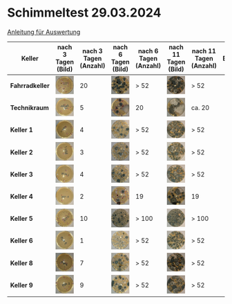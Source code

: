 # Schimmeltest 29.03.2024

[Anleitung für Auswertung](https://www.airself.de/images/pdf/airself-schimmeltest-ebook.pdf)

| Keller | nach 3 Tagen (Bild) | nach 3 Tagen (Anzahl) | nach 6 Tagen (Bild) | nach 6 Tagen (Anzahl) | nach 11 Tagen (Bild) | nach 11 Tagen (Anzahl) | Bewertung |
|---|---|---|---|---|---|---|---|
| **Fahrradkeller** | <img src="images/20240329_mold_test/20240401_mold_fahrradkeller.jpg" width="100%" /> | 20 | <img src="images/20240329_mold_test/20240404_mold_fahrradkeller.jpg" width="100%" /> | > 52 |<img src="images/20240329_mold_test/20240409_mold_fahrradkeller.jpg" width="100%" /> | > 52 |   |
| **Technikraum** | <img src="images/20240329_mold_test/20240401_mold_haustechnik.jpg" width="100%" /> | 5 | <img src="images/20240329_mold_test/20240404_mold_haustechnik.jpg" width="100%" /> | 20 | <img src="images/20240329_mold_test/20240409_mold_haustechnik.jpg" width="100%" /> | ca. 20 |   |
| **Keller 1** | <img src="images/20240329_mold_test/20240401_mold_keller1.jpg" width="100%" /> | 4 | <img src="images/20240329_mold_test/20240404_mold_keller1.jpg" width="100%" /> | > 52 | <img src="images/20240329_mold_test/20240409_mold_keller1.jpg" width="100%" /> | > 52 |   |
| **Keller 2** | <img src="images/20240329_mold_test/20240401_mold_keller2.jpg" width="100%" /> | 3 | <img src="images/20240329_mold_test/20240404_mold_keller2.jpg" width="100%" /> | > 52 | <img src="images/20240329_mold_test/20240409_mold_keller2.jpg" width="100%" /> | > 52 |   |
| **Keller 3** | <img src="images/20240329_mold_test/20240401_mold_keller3.jpg" width="100%" /> | 4 | <img src="images/20240329_mold_test/20240404_mold_keller3.jpg" width="100%" /> | > 52 | <img src="images/20240329_mold_test/20240409_mold_keller3.jpg" width="100%" /> | > 52 |   |
| **Keller 4** | <img src="images/20240329_mold_test/20240401_mold_keller4.jpg" width="100%" /> | 2 | <img src="images/20240329_mold_test/20240404_mold_keller4.jpg" width="100%" /> | 19 | <img src="images/20240329_mold_test/20240409_mold_keller4.jpg" width="100%" /> | 19 |   |
| **Keller 5** | <img src="images/20240329_mold_test/20240401_mold_keller5.jpg" width="100%" /> | 10 | <img src="images/20240329_mold_test/20240404_mold_keller5.jpg" width="100%" /> | > 100 | <img src="images/20240329_mold_test/20240409_mold_keller5.jpg" width="100%" /> | > 100 |   |
| **Keller 6** | <img src="images/20240329_mold_test/20240401_mold_keller6.jpg" width="100%" /> | 1 | <img src="images/20240329_mold_test/20240404_mold_keller6.jpg" width="100%" /> | > 52 | <img src="images/20240329_mold_test/20240409_mold_keller6.jpg" width="100%" /> | > 52 |   |
| **Keller 8** | <img src="images/20240329_mold_test/20240401_mold_keller8.jpg" width="100%" /> | 7 | <img src="images/20240329_mold_test/20240404_mold_keller8.jpg" width="100%" /> | > 52 | <img src="images/20240329_mold_test/20240409_mold_keller8.jpg" width="100%" /> | > 52 |   |
| **Keller 9** | <img src="images/20240329_mold_test/20240401_mold_keller9.jpg" width="100%" /> | 9 | <img src="images/20240329_mold_test/20240404_mold_keller9.jpg" width="100%" /> | > 52 | <img src="images/20240329_mold_test/20240409_mold_keller9.jpg" width="100%" /> | > 52 |   |
